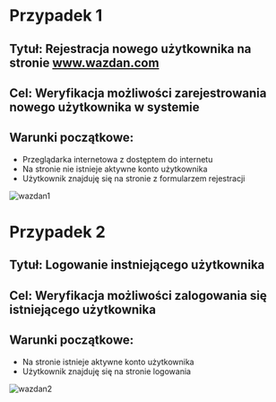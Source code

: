 # Przypadek 1
## Tytuł: Rejestracja nowego użytkownika na stronie www.wazdan.com
## Cel: Weryfikacja możliwości zarejestrowania nowego użytkownika w systemie 
## Warunki początkowe: 
* Przeglądarka internetowa z dostęptem do internetu
* Na stronie nie istnieje aktywne konto użytkownika
* Użytkownik znajduję się na stronie z formularzem rejestracji

![wazdan1](https://i.ibb.co/j6MMMvQ/rejestracja-wazdan.png)
# Przypadek 2
## Tytuł: Logowanie instniejącego użytkownika 
## Cel: Weryfikacja możliwości zalogowania się istniejącego użytkownika 
## Warunki początkowe:
* Na stronie istnieje aktywne konto użytkownika
* Użytkownik znajduję się na stronie logowania

![wazdan2](https://i.ibb.co/B4b0t3X/213.png)
